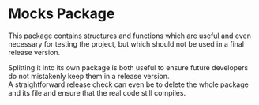# Mocks Package

This package contains structures and functions which are 
useful and even necessary for testing the project, 
but which should not be used in a final release version.

Splitting it into its own package is both useful to ensure 
future developers do not mistakenly keep them in a release version. \
A straightforward release check can even be to delete the whole
package and its file and ensure that the real code still compiles.
